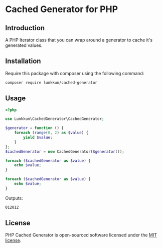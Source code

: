 # Cached Generator for PHP

## Introduction

A PHP Iterator class that you can wrap around a generator to cache it's generated values.

## Installation

Require this package with composer using the following command:

```bash
composer require lunkkun/cached-generator
```

## Usage

```php
<?php

use Lunkkun\CachedGenerator\CachedGenerator;

$generator = function () {
    foreach (range(0, 2) as $value) {
        yield $value;
    }
};
$cachedGenerator = new CachedGenerator($generator());

foreach ($cachedGenerator as $value) {
    echo $value;
}

foreach ($cachedGenerator as $value) {
    echo $value;
}
```

Outputs:

```bash
012012
```

## License

PHP Cached Generator is open-sourced software licensed under the [MIT license](https://opensource.org/licenses/MIT).
